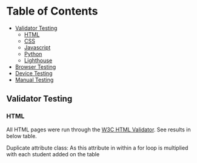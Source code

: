 # Table of Contents

- [Validator Testing](#validator-testing)
  * [HTML](#html)
  * [CSS](#css)
  * [Javascript](#javascript)
  * [Python](#python)
  * [Lighthouse](#lighthouse)
- [Browser Testing](#browser-testing)
- [Device Testing](#device-testing)
- [Manual Testing](#manual-testing)

## Validator Testing

### HTML

All HTML pages were run through the [W3C HTML Validator](https://validator.w3.org/). See results in below table.



Duplicate attribute class: As this attribute in within a for loop is multiplied with each student added on the table